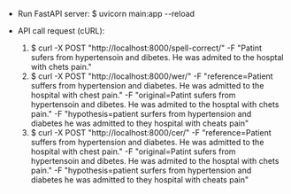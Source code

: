 - Run FastAPI server:
   $ uvicorn main:app --reload

- API call request (cURL):
  1. $ curl -X POST "http://localhost:8000/spell-correct/" -F "Patint sufers from hypertensoin and dibetes. He was admited to the hosptal with chets pain."
  2. $ curl -X POST "http://localhost:8000/wer/" -F "reference=Patient suffers from hypertension and diabetes. He was admitted to the hospital with chest pain." -F "original=Patint sufers from hypertensoin and dibetes. He was admited to the hosptal with chets pain." -F "hypothesis=patient surfers from hypertension and diabetes he was admitted to they hospital with cheats pain"
  3. $ curl -X POST "http://localhost:8000/cer/" -F "reference=Patient suffers from hypertension and diabetes. He was admitted to the hospital with chest pain." -F "original=Patint sufers from hypertensoin and dibetes. He was admited to the hosptal with chets pain." -F "hypothesis=patient surfers from hypertension and diabetes he was admitted to they hospital with cheats pain"
